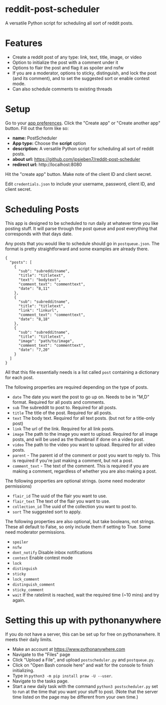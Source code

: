 # reddit-post-scheduler

A versatile Python script for scheduling all sort of reddit posts.

# Features

- Create a reddit post of any type: link, text, title, image, or video
- Option to initialize the post with a comment under it
- Options to flair the post and flag it as spoiler and nsfw
- If you are a moderator, options to sticky, distinguish, and lock the post (and its comment), and to set the suggested
  sort or enable contest mode.
- Can also schedule comments to existing threads

# Setup

Go to your [app preferences](https://www.reddit.com/prefs/apps). Click the "Create app" or "Create another app" button.
Fill out the form like so:

- **name:** PostScheduler
- **App type:** Choose the **script** option
- **description:** A versatile Python script for scheduling all sort of reddit posts.
- **about url:** https://github.com/jpsieben7/reddit-post-scheduler
- **redirect url:** http://localhost:8080

Hit the "create app" button. Make note of the client ID and client secret.

Edit `credentials.json` to include your username, password, client ID, and client secret.

# Scheduling Posts

This app is designed to be scheduled to run daily at whatever time you like posting stuff. It will parse through the
post queue and post everything that corresponds with that days date.

Any posts that you would like to schedule should go in `postqueue.json`. The format is pretty straightforward and some
examples are already there.

```
{
  "posts": [
    {
      "sub": "subredditname",
      "title": "titletext",
      "text": "bodytext",
      "comment_text": "commenttext",
      "date": "8,11"
    },
    {
      "sub": "subredditname",
      "title": "titletext",
      "link": "linkurl",
      "comment_text": "commenttext",
      "date": "8,18"
    },
    {
      "sub": "subredditname",
      "title": "titletext",
      "image": "path/to/image",
      "comment_text": "commenttext",
      "date": "7,20"
    }
  ]
}
```

All that this file essentially needs is a list called `post` containing a dictionary for each post.

The following properties are required depending on the type of posts.

- `date` The date you want the post to go up on. Needs to be in "M,D" format. Required for all posts and comments.
- `sub` The subreddit to post to. Required for all posts.
- `title` The title of the post. Required for all posts.
- `text` The body text. Required for all text posts. (but not for a title-only post)
- `link` The url of the link. Required for all link posts.
- `image` The path to the image you want to upload. Required for all image posts, and will be used as the thumbnail if
  done on a video post.
- `video` The path to the video you want to upload. Required for all video posts.
- `parent` - The parent id of the comment or post you want to reply to. This is required if you're just making a
  comment, but not a post.
- `comment_text` - The text of the comment. This is required if you are making a comment, regardless of whether you are
  also making a post.

The following properties are optional strings. (some need moderator permissions)

- `flair_id` The uuid of the flair you want to use.
- `flair_text` The text of the flair you want to use.
- `collection_id` The uuid of the collection you want to post to.
- `sort` The suggested sort to apply.

The following properties are also optional, but take booleans, not strings. These all default to False, so only include
them if setting to True. Some need moderator permissions.

- `spoiler`
- `nsfw`
- `dont_notify` Disable inbox notifications
- `contest` Enable contest mode
- `lock`
- `distinguish`
- `sticky`
- `lock_comment`
- `distinguish_comment`
- `sticky_comment`
- `wait` If the ratelimit is reached, wait the required time (~10 mins) and try again.

# Setting this up with pythonanywhere

If you do not have a server, this can be set up for free on pythonanwhere. It meets their daily limits.

- Make an account at https://www.pythonanywhere.com
- Navigate to the "Files" page
- Click "Upload a File", and upload `postscheduler.py` and `postqueue.py`.
- Click on "Open Bash console here" and wait for the console to finish initializing.
- Type in `python3 -m pip install praw -U --user`.
- Navigate to the tasks page.
- Start a new daily task with the command `python3 postscheduler.py` set to run at the time that you want your stuff to
  post. (Note that the server time listed on the page may be different from your own time.)
